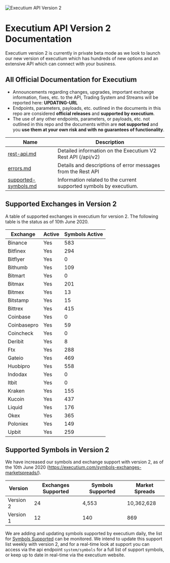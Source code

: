 ![Executium API Version 2](https://i.imgur.com/nn0w8Eo.jpg)

# Executium API Version 2 Documentation
Executium version 2 is currently in private beta mode as we look to launch our new version of executium which has hundreds of new options and an extensive API which can connect with your business. 

## All Official Documentation for Executium
* Announcements regarding changes, upgrades, important exchange information, fixes, etc. to the API, Trading System and Streams will be reported here: **UPDATING-URL**
* Endpoints, parameters, payloads, etc. outlined in the documents in this repo are considered **official releases** and **supported by executium**.
* The use of any other endpoints, parameters, or payloads, etc. not outlined in this repo and the documents within are **not supported** and you **use them at your own risk and with no guarantees of functionality**.


Name | Description
------------ | ------------
[rest-api.md](./rest-api.md) | Detailed information on the Executium V2 Rest API (/api/v2)
[errors.md](./errors.md) | Details and descriptions of error messages from the Rest API
[supported-symbols.md](./supported-symbols) | Information related to the current supported symbols by executium.

## Supported Exchanges in Version 2
A table of supported exchanges in executium for version 2. The following table is the status as of 10th June 2020.

Exchange | Active | Symbols Active
------------ | ------------ | ------------
Binance|Yes|583
Bitfinex|Yes|294
Bitflyer|Yes|0
Bithumb|Yes|109
Bitmart|Yes|0
Bitmax|Yes|201
Bitmex|Yes|13
Bitstamp|Yes|15
Bittrex|Yes|415
Coinbase|Yes|0
Coinbasepro|Yes|59
Coincheck|Yes|0
Deribit|Yes|8
Ftx|Yes|288
Gateio|Yes|469
Huobipro|Yes|558
Indodax|Yes|0
Itbit|Yes|0
Kraken|Yes|155
Kucoin|Yes|437
Liquid|Yes|176
Okex|Yes|365
Poloniex|Yes|149
Upbit|Yes|259

## Supported Symbols in Version 2
We have increased our symbols and exchange support with version 2, as of the 10th June 2020 (https://executium.com/symbols-exchanges-marketspreads/). 

Version | Exchanges Supported | Symbols Supported | Market Spreads
------------ | ------------ | ------------  | ------------
Version 2|24|4,553|10,362,628
Version 1|12|140|869

We are adding and updating symbols supported by executium daily, the list for [Symbols Supported](./symbols-supported.md) can be monitored. We intend to update this support list weekly with version 2, and for a real-time look at support you can access via the api endpoint `system/symbols` for a full list of support symbols, or keep up to date in real-time via the executium website.
